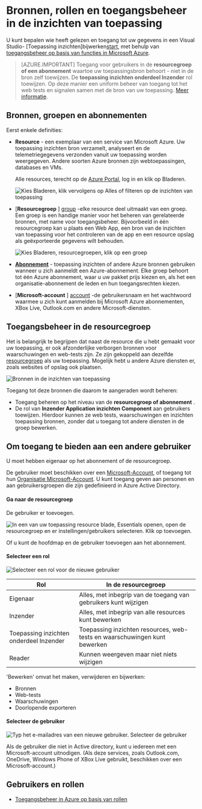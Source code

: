 <properties
    pageTitle="Bronnen, rollen en toegangsbeheer in de inzichten van toepassing"
    description="Eigenaren, medewerkers en lezers van de inzichten van uw organisatie."
    services="application-insights"
    documentationCenter=""
    authors="alancameronwills"
    manager="douge"/>

<tags
    ms.service="application-insights"
    ms.workload="tbd"
    ms.tgt_pltfrm="ibiza"
    ms.devlang="na"
    ms.topic="article"
    ms.date="05/07/2016"
    ms.author="awills"/>

# <a name="resources-roles-and-access-control-in-application-insights"></a>Bronnen, rollen en toegangsbeheer in de inzichten van toepassing

U kunt bepalen wie heeft gelezen en toegang tot uw gegevens in een Visual Studio- [Toepassing inzichten]bijwerken[start], met behulp van [toegangsbeheer op basis van functies in Microsoft Azure](../active-directory/role-based-access-control-configure.md).

> [AZURE.IMPORTANT] Toegang voor gebruikers in de **resourcegroep of een abonnement** waartoe uw toepassingsbron behoort - niet in de bron zelf toewijzen. De **toepassing inzichten onderdeel Inzender** rol toewijzen. Op deze manier een uniform beheer van toegang tot het web tests en signalen samen met de bron van uw toepassing. [Meer informatie](#access).


## <a name="resources-groups-and-subscriptions"></a>Bronnen, groepen en abonnementen

Eerst enkele definities:

* **Resource** - een exemplaar van een service van Microsoft Azure. Uw toepassing inzichten bron verzamelt, analyseert en de telemetriegegevens verzonden vanuit uw toepassing worden weergegeven.  Andere soorten Azure bronnen zijn webtoepassingen, databases en VMs.

    Alle resources, terecht op de [Azure Portal][portal], log in en klik op Bladeren.

    ![Kies Bladeren, klik vervolgens op Alles of filteren op de inzichten van toepassing](./media/app-insights-resources-roles-access-control/10-browse.png)

<a name="resource-group"></a>

* [**Resourcegroep** ] [ group] -elke resource deel uitmaakt van een groep. Een groep is een handige manier voor het beheren van gerelateerde bronnen, met name voor toegangsbeheer. Bijvoorbeeld in één resourcegroep kan u plaats een Web App, een bron van de inzichten van toepassing voor het controleren van de app en een resource opslag als geëxporteerde gegevens wilt behouden.


    ![Kies Bladeren, resourcegroepen, klik op een groep](./media/app-insights-resources-roles-access-control/11-group.png)

* [**Abonnement**](https://manage.windowsazure.com) - toepassing inzichten of andere Azure bronnen gebruiken wanneer u zich aanmeldt een Azure-abonnement. Elke groep behoort tot één Azure abonnement, waar u uw pakket prijs kiezen en, als het een organisatie-abonnement de leden en hun toegangsrechten kiezen.
* [**Microsoft-account** ] [ account] -de gebruikersnaam en het wachtwoord waarmee u zich kunt aanmelden bij Microsoft Azure abonnementen, XBox Live, Outlook.com en andere Microsoft-diensten.


## <a name="access"></a>Toegangsbeheer in de resourcegroep

Het is belangrijk te begrijpen dat naast de resource die u hebt gemaakt voor uw toepassing, er ook afzonderlijke verborgen bronnen voor waarschuwingen en web-tests zijn. Ze zijn gekoppeld aan dezelfde [resourcegroep](#resource-group) als uw toepassing. Mogelijk hebt u andere Azure diensten er, zoals websites of opslag ook plaatsen.

![Bronnen in de inzichten van toepassing](./media/app-insights-resources-roles-access-control/00-resources.png)

Toegang tot deze bronnen die daarom te aangeraden wordt beheren:

* Toegang beheren op het niveau van de **resourcegroep of abonnement** .
* De rol van **Inzender Application inzichten Component** aan gebruikers toewijzen. Hierdoor kunnen ze web tests, waarschuwingen en inzichten toepassing bronnen, zonder dat u toegang tot andere diensten in de groep bewerken.

## <a name="to-provide-access-to-another-user"></a>Om toegang te bieden aan een andere gebruiker

U moet hebben eigenaar op het abonnement of de resourcegroep.

De gebruiker moet beschikken over een [Microsoft-Account][account], of toegang tot hun [Organisatie Microsoft-Account](..\active-directory\sign-up-organization.md). U kunt toegang geven aan personen en aan gebruikersgroepen die zijn gedefinieerd in Azure Active Directory.

#### <a name="navigate-to-the-resource-group"></a>Ga naar de resourcegroep

De gebruiker er toevoegen.

![In een van uw toepassing resource blade, Essentials openen, open de resourcegroep en er instellingen/gebruikers selecteren. Klik op toevoegen.](./media/app-insights-resources-roles-access-control/01-add-user.png)

Of u kunt de hoofdmap en de gebruiker toevoegen aan het abonnement.

#### <a name="select-a-role"></a>Selecteer een rol

![Selecteer een rol voor de nieuwe gebruiker](./media/app-insights-resources-roles-access-control/03-role.png)

Rol | In de resourcegroep
---|---
Eigenaar | Alles, met inbegrip van de toegang van gebruikers kunt wijzigen
Inzender | Alles, met inbegrip van alle resources kunt bewerken
Toepassing inzichten onderdeel Inzender | Toepassing inzichten resources, web-tests en waarschuwingen kunt bewerken
Reader | Kunnen weergeven maar niet niets wijzigen

'Bewerken' omvat het maken, verwijderen en bijwerken:

* Bronnen
* Web-tests
* Waarschuwingen
* Doorlopende exporteren

#### <a name="select-the-user"></a>Selecteer de gebruiker


![Typ het e-mailadres van een nieuwe gebruiker. Selecteer de gebruiker](./media/app-insights-resources-roles-access-control/04-user.png)

Als de gebruiker die niet in Active directory, kunt u iedereen met een Microsoft-account uitnodigen.
(Als deze services, zoals Outlook.com, OneDrive, Windows Phone of XBox Live gebruikt, beschikken over een Microsoft-account.)



## <a name="users-and-roles"></a>Gebruikers en rollen

* [Toegangsbeheer in Azure op basis van rollen](../active-directory/role-based-access-control-configure.md)



<!--Link references-->

[account]: https://account.microsoft.com
[group]: ../resource-group-overview.md
[portal]: https://portal.azure.com/
[start]: app-insights-overview.md
